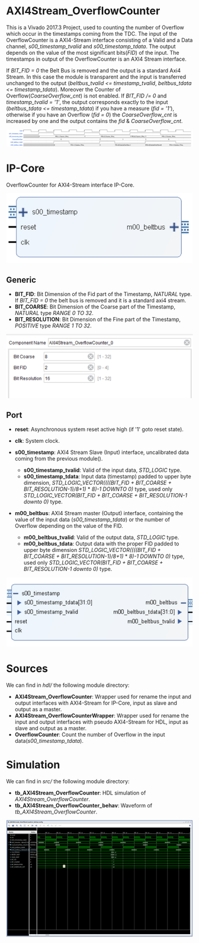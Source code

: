 # AXI4Stream_OverflowCounter
This is a Vivado 2017.3 Project, used to counting the number of Overflow which occur in the timestamps coming from the TDC.
The input of the OverflowCounter is a AXI4-Stream interface consisting of a Valid and a Data channel, *s00_timestamp_tvalid* and *s00_timestamp_tdata*.
The output depends on the value of the most significant bits(*FID*) of the input.
The timestamps in output of the OverflowCounter is an AXI4 Stream interface.

If *BIT_FID = 0* the Belt Bus is removed and the output is a standard Axi4 Stream. In this case the module is transparent and the input is transferred unchanged to the output (*beltbus_tvalid <= timestamp_tvalid*, *beltbus_tdata <= timestamp_tdata*). Moreover the Counter of Overflow(*CoarseOverflow_cnt*) is not enabled.
If *BIT_FID /= 0* and *timestamp_tvalid = '1'*, the output corresponds exactly to the input (*beltbus_tdata <= timestamp_tdata*) if you have a measure (*fid = '1'*), otherwise if you have an Overflow (*fid = 0*) the *CoarseOverflow_cnt* is increased by one and the output contains the *fid* & *CoarseOverflow_cnt*.


![InputOutput Image](img/InputOutput.svg)


# IP-Core
OverflowCounter for AXI4-Stream interface IP-Core.

![IP-Core Image](img/OverflowCounter_IP-Core.png)

## Generic

 - **BIT_FID**: Bit Dimension of the Fid part of the Timestamp, *NATURAL* type. If *BIT_FID = 0* the belt bus is removed and it is a standard axi4 stream.
 - **BIT_COARSE**: Bit Dimension of the Coarse part of the Timestamp, *NATURAL* type *RANGE 0 TO 32*.
 - **BIT_RESOLUTION**: Bit Dimension of the Fine part of the Timestamp, *POSITIVE* type *RANGE 1 TO 32*.

 ![Generic Image](img/OverflowCounter_Generic.png)

## Port

 - **reset**: Asynchronous system reset active high (if '1' goto reset state).

 - **clk**: System clock.

 - **s00_timestamp**: AXI4 Stream Slave (Input) interface, uncalibrated data coming from the previous module().
     - **s00_timestamp_tvalid**: Valid of the input data, *STD_LOGIC* type.
     - **s00_timestamp_tdata**: Input data (timestamp) padded to upper byte dimension, *STD_LOGIC_VECTOR((((BIT_FID + BIT_COARSE + BIT_RESOLUTION-1)/8+1)* * *8)-1 DOWNTO 0)* type, used only *STD_LOGIC_VECTOR(BIT_FID + BIT_COARSE + BIT_RESOLUTION-1 downto 0)* type.

 - **m00_beltbus**: AXI4 Stream master (Output) interface, containing the value of the input data (*s00_timestamp_tdata*) or the number of Overflow depending on the value of the FID.
     - **m00_beltbus_tvalid**: Valid of the output data, *STD_LOGIC* type.
     - **m00_beltbus_tdata**: Output data with the proper FID padded to upper byte dimension *STD_LOGIC_VECTOR((((BIT_FID + BIT_COARSE + BIT_RESOLUTION-1)/8+1)* * *8)-1 DOWNTO 0)* type, used only *STD_LOGIC_VECTOR(BIT_FID + BIT_COARSE + BIT_RESOLUTION-1 downto 0)* type.

![Signals Image](img/OverflowCounter_Signals.png)


# Sources
We can find in *hdl/* the following module directory:

 - **AXI4Stream_OverflowCounter**: Wrapper used for rename the input and output interfaces with AXI4-Stream for IP-Core, input as slave and output as a master.
 - **AXI4Stream_OverflowCounterWrapper**: Wrapper used for rename the input and output interfaces with pseudo AXI4-Stream for HDL, input as slave and output as a master.
 - **OverflowCounter**: Count the number of Overflow in the input data(*s00_timestamp_tdata*).

# Simulation
We can find in  *src/* the following module directory:

 - **tb_AXI4Stream_OverflowCounter**: HDL simulation of *AXI4Stream_OverflowCounter*.
 - **tb_AXI4Stream_OverflowCounter_behav**: Waveform of *tb_AXI4Stream_OverflowCounter*.


![wave Image](img/wave_OC.png)
